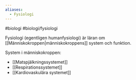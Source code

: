 ```yaml
---
aliases:
  - Fysiologi
---
```

#biologi #biologi/fysiologi 

Fysiologi (egentligen humanfysiologi) är läran om [[Människokroppen|människokroppens]] system och funktion.

System i människokroppen:
- [[Matspjälkningssystemet]]
- [[Respirationssystemet]]
- [[Kardiovaskulära systemet]]